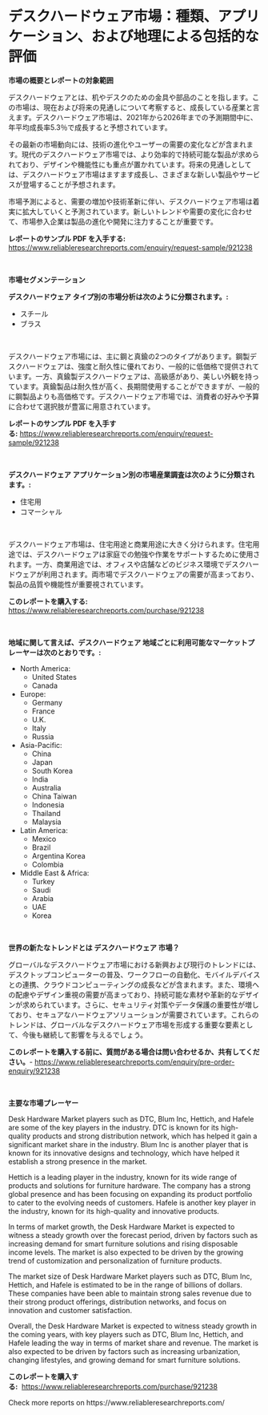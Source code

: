 <p><h1>デスクハードウェア市場：種類、アプリケーション、および地理による包括的な評価</h1></p><p><strong>市場の概要とレポートの対象範囲</strong></p>
<p><p>デスクハードウェアとは、机やデスクのための金具や部品のことを指します。この市場は、現在および将来の見通しについて考察すると、成長している産業と言えます。デスクハードウェア市場は、2021年から2026年までの予測期間中に、年平均成長率5.3％で成長すると予想されています。</p><p>その最新の市場動向には、技術の進化やユーザーの需要の変化などが含まれます。現代のデスクハードウェア市場では、より効率的で持続可能な製品が求められており、デザインや機能性にも重点が置かれています。将来の見通しとしては、デスクハードウェア市場はますます成長し、さまざまな新しい製品やサービスが登場することが予想されます。</p><p>市場予測によると、需要の増加や技術革新に伴い、デスクハードウェア市場は着実に拡大していくと予測されています。新しいトレンドや需要の変化に合わせて、市場参入企業は製品の進化や開発に注力することが重要です。</p></p>
<p><strong>レポートのサンプル PDF を入手する:</strong> <a href="https://www.reliableresearchreports.com/enquiry/request-sample/921238">https://www.reliableresearchreports.com/enquiry/request-sample/921238</a></p>
<p>&nbsp;</p>
<p><strong>市場セグメンテーション</strong></p>
<p><strong>デスクハードウェア タイプ別の市場分析は次のように分類されます。:</strong></p>
<p><ul><li>スチール</li><li>ブラス</li></ul></p>
<p>&nbsp;</p>
<p><p>デスクハードウェア市場には、主に鋼と真鍮の2つのタイプがあります。鋼製デスクハードウェアは、強度と耐久性に優れており、一般的に低価格で提供されています。一方、真鍮製デスクハードウェアは、高級感があり、美しい外観を持っています。真鍮製品は耐久性が高く、長期間使用することができますが、一般的に鋼製品よりも高価格です。デスクハードウェア市場では、消費者の好みや予算に合わせて選択肢が豊富に用意されています。</p></p>
<p><strong>レポートのサンプル PDF を入手する:</strong>&nbsp;<a href="https://www.reliableresearchreports.com/enquiry/request-sample/921238">https://www.reliableresearchreports.com/enquiry/request-sample/921238</a></p>
<p>&nbsp;</p>
<p><strong> デスクハードウェア アプリケーション別の市場産業調査は次のように分類されます。:</strong></p>
<p><ul><li>住宅用</li><li>コマーシャル</li></ul></p>
<p>&nbsp;</p>
<p><p>デスクハードウェア市場は、住宅用途と商業用途に大きく分けられます。住宅用途では、デスクハードウェアは家庭での勉強や作業をサポートするために使用されます。一方、商業用途では、オフィスや店舗などのビジネス環境でデスクハードウェアが利用されます。両市場でデスクハードウェアの需要が高まっており、製品の品質や機能性が重要視されています。</p></p>
<p><strong>このレポートを購入する:</strong>&nbsp; <a href="https://www.reliableresearchreports.com/purchase/921238">https://www.reliableresearchreports.com/purchase/921238</a></p>
<p>&nbsp;</p>
<p><strong>地域に関して言えば、デスクハードウェア 地域ごとに利用可能なマーケットプレーヤーは次のとおりです。:</strong></p>
<p><ul>
    <li>
        North America:
        <ul>
            <li>United States</li>
            <li>Canada</li>
        </ul>
    </li>
    <li>
        Europe:
        <ul>
            <li>Germany</li>
            <li>France</li>
            <li>U.K.</li>
            <li>Italy</li>
            <li>Russia</li>
        </ul>
    </li>
    <li>
        Asia-Pacific:
        <ul>
            <li>China</li>
            <li>Japan</li>
            <li>South Korea</li>
            <li>India</li>
            <li>Australia</li>
            <li>China Taiwan</li>
            <li>Indonesia</li>
            <li>Thailand</li>
            <li>Malaysia</li>
        </ul>
    </li>
    <li>
        Latin America:
        <ul>
            <li>Mexico</li>
            <li>Brazil</li>
            <li>Argentina Korea</li>
            <li>Colombia</li>
        </ul>
    </li>
    <li>
        Middle East & Africa:
        <ul>
            <li>Turkey</li>
            <li>Saudi</li>
            <li>Arabia</li>
            <li>UAE</li>
            <li>Korea</li>
        </ul>
    </li>
    </ul></p>
<p>&nbsp;</p>
<p><strong>世界の新たなトレンドとは デスクハードウェア 市場？</strong></p>
<p><p>グローバルなデスクハードウェア市場における新興および現行のトレンドには、デスクトップコンピューターの普及、ワークフローの自動化、モバイルデバイスとの連携、クラウドコンピューティングの成長などが含まれます。また、環境への配慮やデザイン重視の需要が高まっており、持続可能な素材や革新的なデザインが求められています。さらに、セキュリティ対策やデータ保護の重要性が増しており、セキュアなハードウェアソリューションが需要されています。これらのトレンドは、グローバルなデスクハードウェア市場を形成する重要な要素として、今後も継続して影響を与えるでしょう。</p></p>
<p><strong>このレポートを購入する前に、質問がある場合は問い合わせるか、共有してください。</strong>- <a href="https://www.reliableresearchreports.com/enquiry/pre-order-enquiry/921238">https://www.reliableresearchreports.com/enquiry/pre-order-enquiry/921238</a></p>
<p>&nbsp;</p>
<p><strong>主要な市場プレーヤー</strong></p>
<p><p>Desk Hardware Market players such as DTC, Blum Inc, Hettich, and Hafele are some of the key players in the industry. DTC is known for its high-quality products and strong distribution network, which has helped it gain a significant market share in the industry. Blum Inc is another player that is known for its innovative designs and technology, which have helped it establish a strong presence in the market.</p><p>Hettich is a leading player in the industry, known for its wide range of products and solutions for furniture hardware. The company has a strong global presence and has been focusing on expanding its product portfolio to cater to the evolving needs of customers. Hafele is another key player in the industry, known for its high-quality and innovative products.</p><p>In terms of market growth, the Desk Hardware Market is expected to witness a steady growth over the forecast period, driven by factors such as increasing demand for smart furniture solutions and rising disposable income levels. The market is also expected to be driven by the growing trend of customization and personalization of furniture products.</p><p>The market size of Desk Hardware Market players such as DTC, Blum Inc, Hettich, and Hafele is estimated to be in the range of billions of dollars. These companies have been able to maintain strong sales revenue due to their strong product offerings, distribution networks, and focus on innovation and customer satisfaction.</p><p>Overall, the Desk Hardware Market is expected to witness steady growth in the coming years, with key players such as DTC, Blum Inc, Hettich, and Hafele leading the way in terms of market share and revenue. The market is also expected to be driven by factors such as increasing urbanization, changing lifestyles, and growing demand for smart furniture solutions.</p></p>
<p><strong>このレポートを購入する:</strong>&nbsp;&nbsp;<a href="https://www.reliableresearchreports.com/purchase/921238">https://www.reliableresearchreports.com/purchase/921238</a></p>
<p>Check more reports on https://www.reliableresearchreports.com/</p>